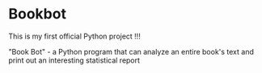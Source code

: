 # Bookbot

This is my first official Python project !!!

"Book Bot" - a Python program that can analyze an entire book's text and print out an interesting statistical report